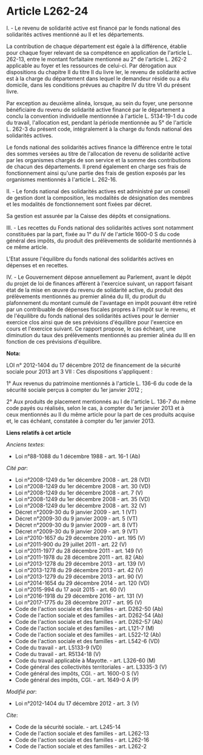 # Article L262-24

I. - Le revenu de solidarité active est financé par le fonds national des solidarités actives mentionné au II et les
départements. 

La contribution de chaque département est égale à la différence, établie pour chaque foyer relevant de sa compétence en
application de l'article L. 262-13, entre le montant forfaitaire mentionné au 2° de l'article L. 262-2 applicable au foyer et
les ressources de celui-ci. Par dérogation aux dispositions du chapitre II du titre II du livre Ier, le revenu de solidarité
active est à la charge du département dans lequel le demandeur réside ou a élu domicile, dans les conditions prévues au
chapitre IV du titre VI du présent livre. 

Par exception au deuxième alinéa, lorsque, au sein du foyer, une personne bénéficiaire du revenu de solidarité active financé
par le département a conclu la convention individuelle mentionnée à l'article L. 5134-19-1 du code du travail, l'allocation
est, pendant la période mentionnée au 5° de l'article L. 262-3 du présent code, intégralement à la charge du fonds national
des solidarités actives.

Le fonds national des solidarités actives finance la différence entre le total des sommes versées au titre de l'allocation de
revenu de solidarité active par les organismes chargés de son service et la somme des contributions de chacun des
départements. Il prend également en charge ses frais de fonctionnement ainsi qu'une partie des frais de gestion exposés par
les organismes mentionnés à l'article L. 262-16. 

II. - Le fonds national des solidarités actives est administré par un conseil de gestion dont la composition, les modalités
de désignation des membres et les modalités de fonctionnement sont fixées par décret. 

Sa gestion est assurée par la Caisse des dépôts et consignations. 

III. - Les recettes du Fonds national des solidarités actives sont notamment constituées par la part, fixée au 1° du IV de
l'article 1600-0 S du code général des impôts, du produit des prélèvements de solidarité mentionnés à ce même article.

L'Etat assure l'équilibre du fonds national des solidarités actives en dépenses et en recettes. 

IV. - Le Gouvernement dépose annuellement au Parlement, avant le dépôt du projet de loi de finances afférent à l'exercice
suivant, un rapport faisant état de la mise en œuvre du revenu de solidarité active, du produit des prélèvements mentionnés
au premier alinéa du III, du produit du plafonnement du montant cumulé de l'avantage en impôt pouvant être retiré par un
contribuable de dépenses fiscales propres à l'impôt sur le revenu, et de l'équilibre du fonds national des solidarités
actives pour le dernier exercice clos ainsi que de ses prévisions d'équilibre pour l'exercice en cours et l'exercice suivant.
Ce rapport propose, le cas échéant, une diminution du taux des prélèvements mentionnés  au premier alinéa du III en fonction
de ces prévisions d'équilibre.

**Nota:**

LOI n° 2012-1404 du 17 décembre 2012 de financement de la sécurité sociale pour 2013 art 3 VII : Ces dispositions
s'appliquent :

1°     Aux revenus du patrimoine mentionnés à l'article L. 136-6 du code de    la  sécurité sociale perçus à compter du 1er
janvier 2012 ;

2°     Aux produits de placement mentionnés au I de l'article L. 136-7 du   même   code payés ou réalisés, selon le cas, à
compter du 1er janvier   2013  et à  ceux mentionnés au II du même article pour la part de ces    produits  acquise et, le
cas échéant, constatée à compter du 1er janvier    2013.

**Liens relatifs à cet article**

_Anciens textes_:

  - Loi n°88-1088 du 1 décembre 1988 - art. 16-1 (Ab)

_Cité par_:

  - Loi n°2008-1249 du 1er décembre 2008 - art. 28 (VD)
  - Loi n°2008-1249 du 1er décembre 2008 - art. 30 (VD)
  - Loi n°2008-1249 du 1er décembre 2008 - art. 7 (V)
  - Loi n°2008-1249 du 1er décembre 2008 - art. 35 (VD)
  - Loi n°2008-1249 du 1er décembre 2008 - art. 32 (V)
  - Décret n°2009-30 du 9 janvier 2009 - art. 1 (VT)
  - Décret n°2009-30 du 9 janvier 2009 - art. 5 (VT)
  - Décret n°2009-30 du 9 janvier 2009 - art. 8 (VT)
  - Décret n°2009-30 du 9 janvier 2009 - art. 9 (VT)
  - Loi n°2010-1657 du 29 décembre 2010 - art. 195 (V)
  - Loi n°2011-900 du 29 juillet 2011 - art. 22 (V)
  - Loi n°2011-1977 du 28 décembre 2011 - art. 149 (V)
  - Loi n°2011-1978 du 28 décembre 2011 - art. 82 (Ab)
  - Loi n°2013-1278 du 29 décembre 2013 - art. 139 (V)
  - Loi n°2013-1278 du 29 décembre 2013 - art. 42 (V)
  - Loi n°2013-1279 du 29 décembre 2013 - art. 90 (V)
  - Loi n°2014-1654 du 29 décembre 2014 - art. 120 (VD)
  - Loi n°2015-994 du 17 août 2015 - art. 60 (V)
  - Loi n°2016-1918 du 29 décembre 2016 - art. 131 (V)
  - Loi n°2017-1775 du 28 décembre 2017 - art. 95 (V)
  - Code de l'action sociale et des familles - art. D262-50 (Ab)
  - Code de l'action sociale et des familles - art. D262-54 (Ab)
  - Code de l'action sociale et des familles - art. D262-57 (Ab)
  - Code de l'action sociale et des familles - art. L121-7 (M)
  - Code de l'action sociale et des familles - art. L522-12 (Ab)
  - Code de l'action sociale et des familles - art. L542-6 (VD)
  - Code du travail - art. L5133-9 (VD)
  - Code du travail - art. R5134-18 (V)
  - Code du travail applicable à Mayotte. - art. L326-60 (M)
  - Code général des collectivités territoriales - art. L3335-3 (V)
  - Code général des impôts, CGI. - art. 1600-0 S (V)
  - Code général des impôts, CGI. - art. 1649-0 A (P)

_Modifié par_:

  - Loi n°2012-1404 du 17 décembre 2012 - art. 3 (V)

_Cite_:

  - Code de la sécurité sociale. - art. L245-14
  - Code de l'action sociale et des familles - art. L262-13
  - Code de l'action sociale et des familles - art. L262-16
  - Code de l'action sociale et des familles - art. L262-2
